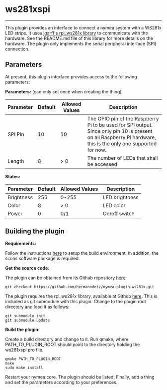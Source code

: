 # ws281xspi
--------------------------------

This plugin provides an interface to connect a nymea system with
a WS281x LED strips. It uses 
[jgarff's rpi_ws281x library](https://github.com/jgarff/rpi_ws281x)
to communicate with the hardware. See the README.md file of this
library for more details on the hardware. The plugin only implements
the serial peripheral interface (SPI) connection.

## Parameters

At present, this plugin interface provides access to the following
parameters:

__Parameters:__ (can only set once when creating the thing)

Parameter | Default | Allowed Values | Description
----------|---------|----------------|-----------------------------------
SPI Pin   | 10      | 10             | The GPIO pin of the Raspberry Pi to be used for SPI output. Since only pin 10 is present on all Raspberry Pi hardware, this is the only one supported for now.
Length    | 8       | > 0            | The number of LEDs that shall be accessed

__States:__

Parameter | Default | Allowed Values | Description
----------|---------|----------------|------------------------------
Brightness| 255     | 0-255          | LED brightness
Color     | 8       | > 0            | LED color
Power     | 0       | 0/1            | On/off switch


## Building the plugin

__Requirements:__

Follow the instructions 
[here](https://nymea.io/documentation/developers/build-env) to
setup the build environment. In addition, the scons software
package is required.

__Get the source code:__

The plugin can be obtained from its Github repository 
[here](https://github.com/hermanndetz/nymea-plugin-ws281x.git):

```
git checkout https://github.com/hermanndetz/nymea-plugin-ws281x.git
```

The plugin requires the rpi_ws281x library, available at Github 
[here](https://github.com/jgarff/rpi_ws281x). This is included as
git submodule with this plugin. Change to the plugin root directory
and load it as follows:

```
git submodule init
git submodule update
```

__Build the plugin:__

Create a build directory and change to it. Run qmake, where 
PATH_TO_PLUGIN_ROOT should point to the directory holding the
ws281xspi.pro file.

```
qmake PATH_TO_PLUGIN_ROOT
make
sudo make install
```

Restart your nymea:core. The plugin should be listed. Finally, add a
thing and set the parameters according to your preferences.

